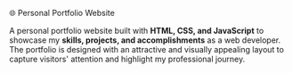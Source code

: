 🌐 Personal Portfolio Website  

A personal portfolio website built with **HTML, CSS, and JavaScript** to showcase my **skills, projects, and accomplishments** as a web developer.  
The portfolio is designed with an attractive and visually appealing layout to capture visitors' attention and highlight my professional journey.  
